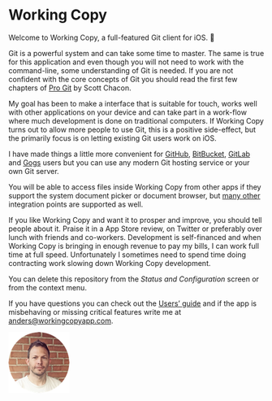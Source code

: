 <!-- tap Markdown in the upper right corner and switch to Preview -->

Working Copy
============

Welcome to Working Copy, a full-featured Git client for iOS. :birthday:

Git is a powerful system and can take some time to master. The same is true for this application and even though you will not need 
to work with the command-line, some understanding of Git is needed. If you are not confident with the core concepts of Git you should 
read the first few chapters of [Pro Git](http://git-scm.com/book) by Scott Chacon. 

My goal has been to make a interface that is suitable for touch, works well with other applications on your device and 
can take part in a work-flow where much development is done on traditional computers. If Working Copy turns out to allow more 
people to use Git, this is a positive side-effect, but the primarily focus is on letting existing Git users work on iOS.

I have made things a little more convenient for [GitHub](https://github.com), [BitBucket](https://bitbucket.org), [GitLab](https://gitlab.com) and [Gogs](https://gogs.io) users but you can use any modern Git hosting service or your own Git server.

You will be able to access files inside Working Copy from other apps if they support the system document picker or document browser,
but [many other](https://workingcopyapp.com/manual.html#extending-ios) integration points are supported as well. 

If you like Working Copy and want it to prosper and improve, you should tell people about it. Praise it in a App Store review,
on Twitter or preferably over lunch with friends and co-workers. 
Development is self-financed and when Working Copy is bringing in enough revenue to pay my bills, I can work full time at
full speed. Unfortunately I sometimes need to spend time doing contracting work slowing down Working Copy development.

You can delete this repository from the *Status and Configuration* screen or from the context menu.

If you have questions you can check out the [Users’ guide](working-copy://manual) and if the app is
misbehaving or missing critical features write me at [anders@workingcopyapp.com](mailto:anders@workingcopyapp.com).

![Anders Borum](/examples/anders.png)
